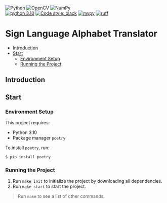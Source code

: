 ![Python](https://img.shields.io/badge/python-3670A0?style=for-the-badge&logo=python&logoColor=ffdd54) 
![OpenCV](https://img.shields.io/badge/opencv-%23white.svg?style=for-the-badge&logo=opencv&logoColor=white)
![NumPy](https://img.shields.io/badge/numpy-%23013243.svg?style=for-the-badge&logo=numpy&logoColor=white)  
[![python 3.10](https://img.shields.io/badge/Python-3.10-3776AB.svg?style=flat&logo=python&logoColor=white)](https://www.python.org)
[![Code style: black](https://img.shields.io/badge/code%20style-black-000000.svg)](https://github.com/psf/black)
[![mypy](https://img.shields.io/badge/type_checker-mypy-teal.svg)](http://mypy-lang.org/)
[![ruff](https://img.shields.io/badge/linter-ruff-red.svg)](http://mypy-lang.org/)


# Sign Language Alphabet Translator  <!-- omit from toc -->


- [Introduction](#introduction)
- [Start](#start)
  - [Environment Setup](#environment-setup)
  - [Running the Project](#running-the-project)

## Introduction


## Start

### Environment Setup

This project requires:
- Python 3.10
- Package manager `poetry`

To install `poetry`, run:

```sh
$ pip install poetry
```

### Running the Project

1. Run `make init` to initialize the project by downloading all dependencies.
2. Run `make start` to start the project.

> Run `make` to see a list of other commands.
